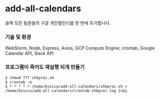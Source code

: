 # add-all-calendars
슬랙 모든 팀원들의 구글 개인캘린더를 한 번에 추가합니다.

### 기술 및 환경
WebStorm, Node, Express, Axios, GCP Compute Engine, crontab, Google Calendar API, Slack API   

###  프로그램이 죽어도 재실행 되게 만들기
```
$ chmod 777 chkproc.sh
$ crontab -e
$ * * * * * /home/bsscco/add-all-calendars/chkproc.sh > /home/bsscco/add-all-calendars/crontab-chkproc.log 2>&1
```